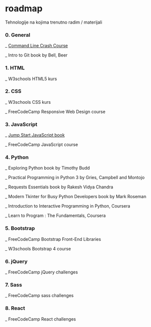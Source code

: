 # roadmap

Tehnologije na kojima trenutno radim / materijali


### 0. General

  _ [Command Line Crash Course](https://learnpythonthehardway.org/book/appendixa.html)
  
  _ Intro to Git book by Bell, Beer
  
### 1. HTML

  _ W3schools HTML5 kurs

### 2. CSS

  _ W3schools CSS kurs

  _ FreeCodeCamp Responsive Web Design course
  
### 3. JavaScript

  _ [Jump Start JavaScript book](https://github.com/spbooks/JSJAVASCRIPT1) 
  
  _ FreeCodeCamp JavaScript course
  
### 4. Python

  _ Exploring Python book by Timothy Budd
  
  _ Practical Programming in Python 3 by Gries, Campbell and Montojo
  
  _ Requests Essentials book by Rakesh Vidya Chandra
  
  _ Modern Tkinter for Busy Python Developers book by Mark Roseman
  
  _ Introduction to Interactive Programming in Python, Coursera
  
  _ Learn to Program : The Fundamentals, Coursera
  
### 5. Bootstrap

  _ FreeCodeCamp Bootstrap Front-End Libraries
  
  _ W3schools Bootstrap 4 course
  
### 6. jQuery

  _ FreeCodeCamp jQuery challenges
  
### 7. Sass

  _ FreeCodeCamp sass challenges
  
### 8. React

  _ FreeCodeCamp React challenges
  
